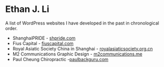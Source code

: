# Ethan J. Li


A list of WordPress websites I have developed in the past in chronological order.

* ShanghaiPRIDE - [shpride.com](http://www.shpride.com/)
* Fius Capital - [fiuscapital.com](http://www.fiuscapital.com/)
* Royal Asiatic Society China in Shanghai - [royalasiaticsociety.org.cn](http://www.royalasiaticsociety.org.cn/)
* M2 Communications Graphic Design - [m2communications.me]( http://m2communications.me/)
* Paul Cheung Chiropractic -[paulbackguru.com](http://www.paulbackguru.com/)